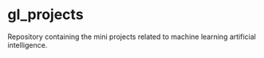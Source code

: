 # gl_projects
Repository containing the mini projects related to machine learning artificial intelligence.
